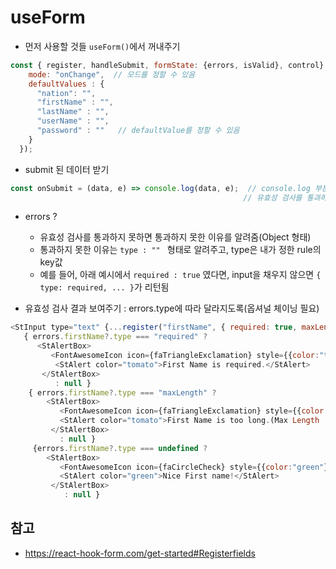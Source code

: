 # useForm 

- 먼저 사용할 것들 ```useForm()```에서 꺼내주기
```javascript
const { register, handleSubmit, formState: {errors, isValid}, control} = useForm({
    mode: "onChange",  // 모드를 정할 수 있음
    defaultValues : {
      "nation": "",
      "firstName" : "",
      "lastName" : "",
      "userName" : "",
      "password" : ""   // defaultValue를 정할 수 있음
    }
  });
```

- submit 된 데이터 받기
```javascript
const onSubmit = (data, e) => console.log(data, e);  // console.log 부분에서 데이터 전송
                                                    // 유효성 검사를 통과하지 못하면 data 대신 errors가 return됨
```

- errors ?
    - 유효성 검사를 통과하지 못하면 통과하지 못한 이유를 알려줌(Object 형태)
    - 통과하지 못한 이유는 ```type : "" ``` 형태로 알려주고, type은 내가 정한 rule의 key값
    - 예를 들어, 아래 예시에서 ```required : true``` 였다면, input을 채우지 않으면 ```{ type: required, ... }```가 리턴됨


- 유효성 검사 결과 보여주기 : errors.type에 따라 달라지도록(옵셔널 체이닝 필요)
```javascript
<StInput type="text" {...register("firstName", { required: true, maxLength: 20 })}/>
   { errors.firstName?.type === "required" ? 
      <StAlertBox>
         <FontAwesomeIcon icon={faTriangleExclamation} style={{color:"tomato"}}/>
          <StAlert color="tomato">First Name is required.</StAlert>
       </StAlertBox>
          : null }
    { errors.firstName?.type === "maxLength" ? 
        <StAlertBox>
           <FontAwesomeIcon icon={faTriangleExclamation} style={{color:"tomato"}}/>
           <StAlert color="tomato">First Name is too long.(Max Length : 20)</StAlert>
         </StAlertBox>
           : null }
     {errors.firstName?.type === undefined ? 
        <StAlertBox>
           <FontAwesomeIcon icon={faCircleCheck} style={{color:"green"}}/>
           <StAlert color="green">Nice First name!</StAlert>
         </StAlertBox>
            : null }
```

## 참고
- https://react-hook-form.com/get-started#Registerfields
